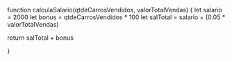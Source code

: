 function calculaSalario(qtdeCarrosVendidos, valorTotalVendas) {
  let salario = 2000
  let bonus = qtdeCarrosVendidos * 100
  let salTotal = salario + (0.05 * valorTotalVendas)
  
  return salTotal + bonus

}
